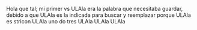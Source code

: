 Hola que tal; mi primer vs
ULAla era la palabra que necesitaba guardar, debido a que ULAla es la indicada para buscar y reemplazar porque ULAla es stricon
ULAla uno do tres ULAla ULAla ULAla